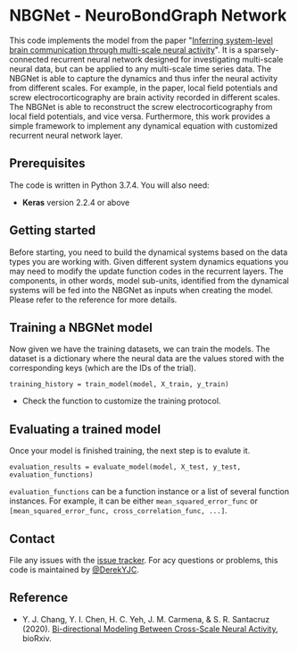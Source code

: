 NBGNet - NeuroBondGraph Network
====================================================

This code implements the model from the paper "[Inferring system-level brain communication through multi-scale neural activity](https://www.biorxiv.org/content/10.1101/2020.11.30.404244v2)". It is a sparsely-connected recurrent neural network designed for investigating multi-scale neural data, but can be applied to any multi-scale time series data. The NBGNet is able to capture the dynamics and thus infer the neural activity from different scales. For example, in the paper, local field potentials and screw electrocorticography are brain activity recorded in different scales. The NBGNet is able to reconstruct the screw electrocorticography from local field potentials, and vice versa. Furthermore, this work provides a simple framework to implement any dynamical equation with customized recurrent neural network layer.

Prerequisites
----------------------------------------------------

The code is written in Python 3.7.4. You will also need:
- **Keras** version 2.2.4 or above

Getting started
----------------------------------------------------

Before starting, you need to build the dynamical systems based on the data types you are working with. Given different system dynamics equations you may need to modify the update function codes in the recurrent layers. The components, in other words, model sub-units, identified from the dynamical systems will be fed into the NBGNet as inputs when creating the model. Please refer to the reference for more details. 

Training a NBGNet model
----------------------------------------------------

Now given we have the training datasets, we can train the models. The dataset is a dictionary where the neural data are the values stored with the corresponding keys (which are the IDs of the trial). 
```
training_history = train_model(model, X_train, y_train)
```
- Check the function to customize the training protocol.

Evaluating a trained model
----------------------------------------------------

Once your model is finished training, the next step is to evalute it.
```
evaluation_results = evaluate_model(model, X_test, y_test, evaluation_functions)
```
`evaluation_functions` can be a function instance or a list of several function instances. For example, it can be either `mean_squared_error_func` or `[mean_squared_error_func, cross_correlation_func, ...]`. 

Contact
----------------------------------------------------

File any issues with the [issue tracker](https://github.com/DerekYJC/NBGNet/issues). For acy questions or problems, this code is maintained by [@DerekYJC](https://github.com/DerekYJC).

## Reference

- Y. J. Chang, Y. I. Chen, H. C. Yeh, J. M. Carmena, & S. R. Santacruz (2020). [Bi-directional Modeling Between Cross-Scale Neural Activity](https://www.biorxiv.org/content/10.1101/2020.11.30.404244v1), bioRxiv.
